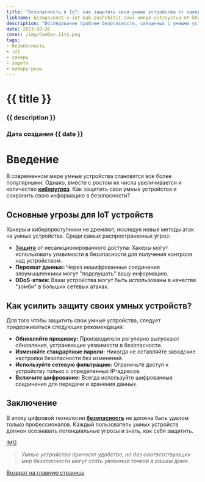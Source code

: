 ```yaml
---
title: "Безопасность в IoT: как защитить свои умные устройства от хакеров"
linkname: bezopasnost-v-iot-kak-zashchitit-svoi-umnye-ustroystva-ot-khakerov
description: "Исследование проблем безопасности, связанных с умными устройствами, и методов их защиты от внешних угроз."
date: 2023-08-26
cover: /img/ComDev.11ty.png
tags: 
- безопасность
- iot
- хакеры
- защита
- киберугрозы
---
```


# {{ title }}
### {{ description }}
### Дата создания {{ date }}

# Введение

В современном мире умные устройства становятся все более популярными. Однако, вместе с ростом их числа увеличивается и количество **[киберугроз](/)**. Как защитить свои умные устройства и сохранить свою информацию в безопасности?

## Основные угрозы для IoT устройств

Хакеры и киберпреступники не дремлют, исследуя новые методы атак на умные устройства. Среди самых распространенных угроз:

* **[Защита](/)** от несанкционированного доступа: Хакеры могут использовать уязвимости в безопасности для получения контроля над устройством.
* **Перехват данных:** Через нешифрованные соединения злоумышленники могут "подслушать" вашу информацию.
* **DDoS-атаки:** Ваши устройства могут быть использованы в качестве "зомби" в больших сетевых атаках.

## Как усилить защиту своих умных устройств?

Для того чтобы защитить свои умные устройства, следует придерживаться следующих рекомендаций:

* **Обновляйте прошивку:** Производители регулярно выпускают обновления, устраняющие уязвимости в безопасности.
* **Изменяйте стандартные пароли:** Никогда не оставляйте заводские настройки безопасности без изменений.
* **Используйте сетевую фильтрацию:** Ограничьте доступ к устройству только с определенных IP-адресов.
* **Включите шифрование:** Всегда используйте шифрованные соединения для передачи и хранения данных.

## Заключение

В эпоху цифровой технологии **[безопасность](/)** не должна быть уделом только профессионалов. Каждый пользователь умных устройств должен осознавать потенциальные угрозы и знать, как себя защитить.

[IMG](/)
> *Умные устройства приносят удобство, но без соответствующих мер безопасности могут стать уязвимой точкой в вашем доме.*

[Возврат на главную страницу](/)
